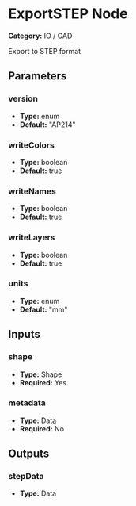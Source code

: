 
# ExportSTEP Node

**Category:** IO / CAD

Export to STEP format

## Parameters


### version
- **Type:** enum
- **Default:** "AP214"





### writeColors
- **Type:** boolean
- **Default:** true





### writeNames
- **Type:** boolean
- **Default:** true





### writeLayers
- **Type:** boolean
- **Default:** true





### units
- **Type:** enum
- **Default:** "mm"





## Inputs


### shape
- **Type:** Shape
- **Required:** Yes



### metadata
- **Type:** Data
- **Required:** No



## Outputs


### stepData
- **Type:** Data




